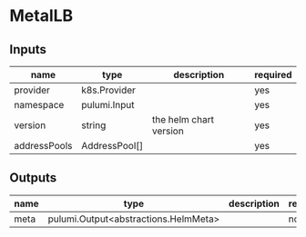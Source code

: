 # MetalLB

## Inputs

| name         | type                 | description            | required |
| ------------ | -------------------- | ---------------------- | -------- |
| provider     | k8s.Provider         |                        | yes      |
| namespace    | pulumi.Input<string> |                        | yes      |
| version      | string               | the helm chart version | yes      |
| addressPools | AddressPool[]        |                        | yes      |

## Outputs

| name | type                                 | description | required |
| ---- | ------------------------------------ | ----------- | -------- |
| meta | pulumi.Output<abstractions.HelmMeta> |             | no       |